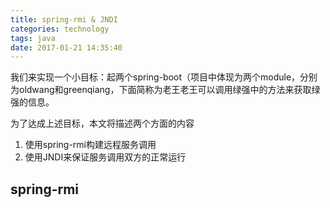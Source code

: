 ```yaml
---
title: spring-rmi & JNDI
categories: technology
tags: java
date: 2017-01-21 14:35:40
---
```


我们来实现一个小目标：起两个spring-boot（项目中体现为两个module，分别为oldwang和greenqiang，下面简称为老王老王可以调用绿强中的方法来获取绿强的信息。

为了达成上述目标，本文将描述两个方面的内容

1. 使用spring-rmi构建远程服务调用
2. 使用JNDI来保证服务调用双方的正常运行

## spring-rmi

